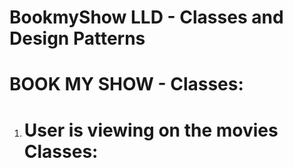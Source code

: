 
# BookmyShow LLD - Classes and Design Patterns 

BOOK MY SHOW - Classes:
==================================

1. User is viewing on the movies
    Classes:
   ==================================
   
